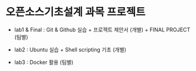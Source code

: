 # 오픈소스기초설계 과목 프로젝트

- lab1 & Final : Git & Github 실습 + 프로젝트 제안서 (개별) \+ FINAL PROJECT (팀별)

- lab2 : Ubuntu 실습 + Shell scripting 기초 (개별)

- lab3 : Docker 활용 (팀별)